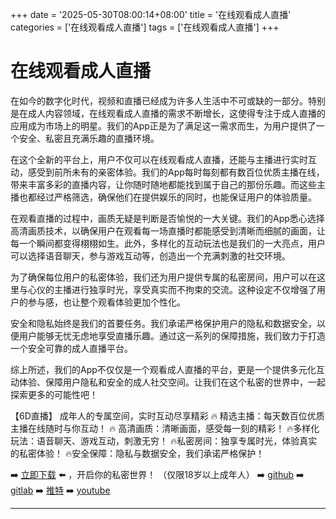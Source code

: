 +++
date = '2025-05-30T08:00:14+08:00'
title = '在线观看成人直播'
categories = ['在线观看成人直播']
tags = ['在线观看成人直播']
+++

# 在线观看成人直播

在如今的数字化时代，视频和直播已经成为许多人生活中不可或缺的一部分。特别是在成人内容领域，在线观看成人直播的需求不断增长，这使得专注于成人直播的应用成为市场上的明星。我们的App正是为了满足这一需求而生，为用户提供了一个安全、私密且充满乐趣的直播环境。

在这个全新的平台上，用户不仅可以在线观看成人直播，还能与主播进行实时互动，感受到前所未有的亲密体验。我们的App每时每刻都有数百位优质主播在线，带来丰富多彩的直播内容，让你随时随地都能找到属于自己的那份乐趣。而这些主播也都经过严格筛选，确保他们在提供娱乐的同时，也能保证用户的体验质量。

在观看直播的过程中，画质无疑是判断是否愉悦的一大关键。我们的App悉心选择高清画质技术，以确保用户在观看每一场直播时都能感受到清晰而细腻的画面，让每一个瞬间都变得栩栩如生。此外，多样化的互动玩法也是我们的一大亮点，用户可以选择语音聊天，参与游戏互动等，创造出一个充满刺激的社交环境。

为了确保每位用户的私密体验，我们还为用户提供专属的私密房间，用户可以在这里与心仪的主播进行独享时光，享受真实而不拘束的交流。这种设定不仅增强了用户的参与感，也让整个观看体验更加个性化。

安全和隐私始终是我们的首要任务。我们承诺严格保护用户的隐私和数据安全，以便用户能够无忧无虑地享受直播乐趣。通过这一系列的保障措施，我们致力于打造一个安全可靠的成人直播平台。

综上所述，我们的App不仅仅是一个观看成人直播的平台，更是一个提供多元化互动体验、保障用户隐私和安全的成人社交空间。让我们在这个私密的世界中，一起探索更多的可能性吧！

【6D直播】
成年人的专属空间，实时互动尽享精彩
🔥 精选主播：每天数百位优质主播在线随时与你互动！
🔥 高清画质：清晰画面，感受每一刻的精彩！
🔥多样化玩法：语音聊天、游戏互动，刺激无穷！
🔥私密房间：独享专属时光，体验真实的私密体验！
🔥安全保障：隐私与数据安全，我们承诺严格保护！

➡️ [立即下载](https://down123.s3.ap-east-1.amazonaws.com/down/down.html?channelCode=blog) ⬅️ ，开启你的私密世界！
（仅限18岁以上成年人）
➡️ [github](https://aldult-live.github.io/)
➡️ [gitlab](https://seo-09598d.gitlab.io/)
➡️ [推特](https://x.com/wegame33)
➡️ [youtube](https://www.youtube.com/@6Dlive)

---
